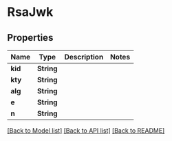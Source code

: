 # RsaJwk

## Properties

Name | Type | Description | Notes
------------ | ------------- | ------------- | -------------
**kid** | **String** |  | 
**kty** | **String** |  | 
**alg** | **String** |  | 
**e** | **String** |  | 
**n** | **String** |  | 

[[Back to Model list]](../README.md#documentation-for-models) [[Back to API list]](../README.md#documentation-for-api-endpoints) [[Back to README]](../README.md)


